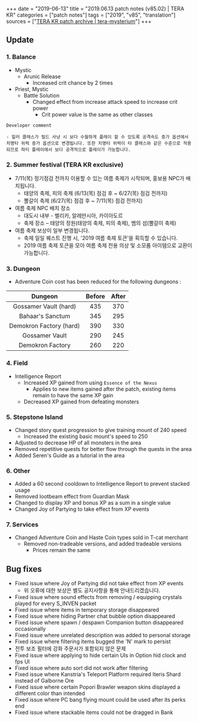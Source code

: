 +++
date = "2019-06-13"
title = "2019.06.13 patch notes (v85.02) | TERA KR"
categories = ["patch notes"]
tags = ["2019", "v85", "translation"]
sources = ["[TERA KR patch archive | tera-mysterium](/ko/patch/2019/v85-02)"]
+++

## Update

### **1.** Balance
- Mystic
  - Arunic Release
    - Increased crit chance by 2 times
- Priest, Mystic
  - Battle Solution
    - Changed effect from increase attack speed to increase crit power
      - Crit power value is the same as other classes

```
Developer comment

- 힐러 클래스가 필드 사냥 시 보다 수월하게 플레이 할 수 있도록 공격속도 증가 옵션에서 치명타 위력 증가 옵션으로 변경됩니다. 또한 치명타 위력이 타 클래스와 같은 수준으로 적용되므로 파티 플레이에서 보다 공격적으로 플레이가 가능합니다.
```

### **2.** Summer festival (TERA KR exclusive)
- 7/11(목) 정기점검 전까지 이용할 수 있는 여름 축제가 시작되며, 홍보용 NPC가 배치됩니다.
  - 태양의 축제, 피의 축제 (6/13(목) 점검 후 ~ 6/27(목) 점검 전까지)
  - 뿔갈이 축제 (6/27(목) 점검 후 ~ 7/11(목) 점검 전까지)
- 여름 축제 NPC 배치 장소
  - 대도시 내부 - 벨리카, 알레만시아, 카이아도르
  - 축제 장소 – 태양의 정원(태양의 축제, 피의 축제), 뱀의 섬(뿔갈이 축제)
- 여름 축제 보상이 일부 변경됩니다.
  - 축제 일일 퀘스트 진행 시, '2019 여름 축제 토큰'을 획득할 수 있습니다.
  - 2019 여름 축제 토큰을 모아 여름 축제 전용 의상 및 소모품 아이템으로 교환이 가능합니다.

### **3.** Dungeon
- Adventure Coin cost has been reduced for the following dungeons :

| Dungeon | Before | After |
| :-: | :-: | :-: |
| Gossamer Vault (hard) | 435 | 370 |
| Bahaar's Sanctum | 345 | 295 |
| Demokron Factory (hard) | 390 | 330 |
| Gossamer Vault | 290 | 245 |
| Demokron Factory | 260 | 220 |

### **4.** Field
- Intelligence Report
  - Increased XP gained from using `Essence of the Nexus`
    - Applies to new items gained after the patch, existing items remain to have the same XP gain
  - Decreased XP gained from defeating monsters

### **5.** Stepstone Island
- Changed story quest progression to give training mount of 240 speed
  - Increased the existing basic mount's speed to 250
- Adjusted to decrease HP of all monsters in the area
- Removed repetitive quests for better flow through the quests in the area
- Added Seren's Guide as a tutorial in the area

### **6.** Other
- Added a 60 second cooldown to Intelligence Report to prevent stacked usage
- Removed lootbeam effect from Guardian Mask
- Changed to display XP and bonus XP as a sum in a single value
- Changed Joy of Partying to take effect from XP events

### **7.** Services
- Changed Adventure Coin and Haste Coin types sold in T-cat merchant
  - Removed non-tradeable versions, and added tradeable versions
    - Prices remain the same

## Bug fixes

- Fixed issue where Joy of Partying did not take effect from XP events
  - 위 오류에 대한 보상은 별도 공지사항을 통해 안내드리겠습니다.
- Fixed issue where sound effects from removing / equipping crystals played for every S_INVEN packet
- Fixed issue where items in temporary storage disappeared
- Fixed issue where hiding Partner chat bubble option disappeared
- Fixed issue where spawn / despawn Companion button disappeared occasionally
- Fixed issue where unrelated description was added to personal storage
- Fixed issue where filtering items bugged the 'N' mark to persist
- 전투 보조 필터에 강화 주문서가 포함되지 않은 문제
- Fixed issue where applying to hide certain UIs in Option hid clock and fps UI
- Fixed issue where auto sort did not work after filtering
- Fixed issue where Kanstria's Teleport Platform required Iteris Shard instead of Galborne Ore
- Fixed issue where certain Popori Brawler weapon skins displayed a different color than intended
- Fixed issue where PC bang flying mount could be used after its perks end
- Fixed issue where stackable items could not be dragged in Bank
